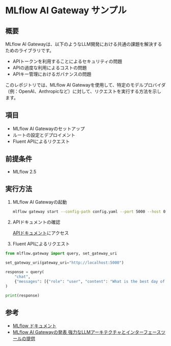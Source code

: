 # MLflow AI Gateway サンプル

## 概要

MLflow AI Gatewayは、以下のようなLLM開発における共通の課題を解決するためのライブラリです。

- APIトークンを利用することによるセキュリティの問題
- APIの過度な利用によるコストの問題
- APIキー管理におけるガバナンスの問題

このレポジトリでは、MLflow AI Gatewayを使用して、特定のモデルプロバイダ（例：OpenAI、Anthropicなど）に対して、リクエストを実行する方法を示します。

## 項目

- MLflow AI Gatewayのセットアップ
- ルートの設定とデプロイメント
- Fluent APIによるリクエスト

## 前提条件

- MLflow 2.5

## 実行方法

1. MLflow AI Gatewayの起動

    ``` bash
    mlflow gateway start --config-path config.yaml --port 5000 --host 0.0.0.0 --workers 1
    ```

2. APIドキュメントの確認

    [APIドキュメント](http://localhost:5000/docs)にアクセス

3. Fluent APIによるリクエスト

``` python
from mlflow.gateway import query, set_gateway_uri

set_gateway_uri(gateway_uri="http://localhost:5000")

response = query(
    "chat",
    {"messages": [{"role": "user", "content": "What is the best day of the week?"}]},
)

print(response)

```


## 参考

- [MLflow ドキュメント](https://mlflow.org/docs/latest/gateway/index.html)
- [MLflow AI Gatewayの発表
強力なLLMアーキテクチャとインターフェースツールの提供](https://www.databricks.com/jp/blog/announcing-mlflow-ai-gateway)